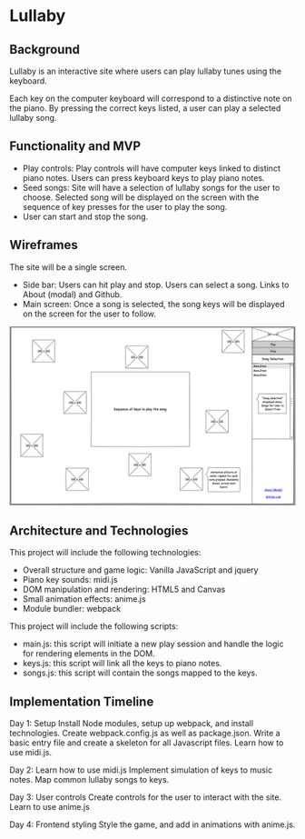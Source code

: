 # Lullaby

## Background
Lullaby is an interactive site where users can play lullaby tunes using
the keyboard.

Each key on the computer keyboard will correspond to a distinctive
note on the piano. By pressing the correct keys listed, a user can
play a selected lullaby song.


## Functionality and MVP
- Play controls: Play controls will have computer keys linked to distinct piano notes.
Users can press keyboard keys to play piano notes.
- Seed songs: Site will have a selection of lullaby songs for the user to choose.
Selected song will be displayed on the screen with the sequence of key
presses for the user to play the song.
- User can start and stop the song.


## Wireframes
The site will be a single screen.
- Side bar: Users can hit play and stop. Users can select a song. Links
to About (modal) and Github.
- Main screen: Once a song is selected, the song keys will be displayed
on the screen for the user to follow.

![lullaby-wireframe](./lullaby.png)


## Architecture and Technologies
This project will include the following technologies:
- Overall structure and game logic: Vanilla JavaScript and jquery
- Piano key sounds: midi.js
- DOM manipulation and rendering: HTML5 and Canvas
- Small animation effects: anime.js
- Module bundler: webpack

This project will include the following scripts:
- main.js: this script will initiate a new play session and handle the logic for rendering elements in the DOM.
- keys.js: this script will link all the keys to piano notes.
- songs.js: this script will contain the songs mapped to the keys.


## Implementation Timeline
Day 1: Setup
Install Node modules, setup up webpack, and install technologies. Create webpack.config.js as well as package.json. Write a basic entry file and create a skeleton for all Javascript files. Learn how to use midi.js.

Day 2: Learn how to use midi.js
Implement simulation of keys to music notes. Map common lullaby songs to keys.

Day 3: User controls
Create controls for the user to interact with the site. Learn to use anime.js

Day 4: Frontend styling
Style the game, and add in animations with anime.js.
